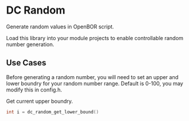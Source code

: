 
# DC Random
Generate random values in OpenBOR script.

Load this library into your module projects to enable controllable random number generation. 

## Use Cases

Before generating a random number, you will need to set an upper and lower boundry for your random number range. Default is 0-100, you may modify this in config.h.

Get current upper boundry.
```c
int i = dc_random_get_lower_bound()
```


